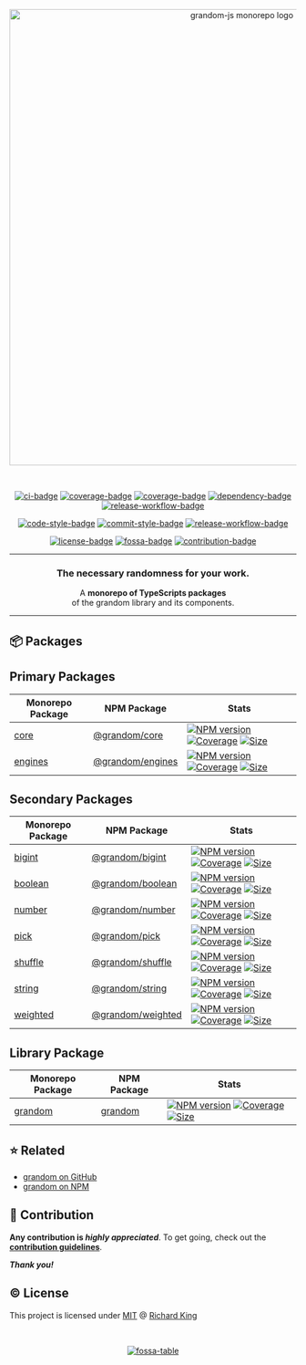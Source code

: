 <!-- Logo -->
<p align="center">
  <a href="https://github.com/grandom-library/grandom-js">
    <picture>
      <source media="(prefers-color-scheme: dark)" srcset="https://raw.githubusercontent.com/grandom-library/grandom-js/main/media/logo-dark.svg">
      <img alt="grandom-js monorepo logo" src="https://raw.githubusercontent.com/grandom-library/grandom-js/main/media/logo-light.svg" width="800">
    </picture>
  </a>
</p>

<br />

<!-- Badges - 1st row -->
<p align="center">
  <!-- CI badge -->
  <a href="https://github.com/grandom-library/grandom-js/actions?query=workflow%3ACI"><img src="https://github.com/grandom-library/grandom-js/workflows/CI/badge.svg" alt="ci-badge"></a>
  <!-- Code quality badge -->
  <a href="https://www.codefactor.io/repository/github/grandom-library/grandom-js"><img src="https://img.shields.io/codefactor/grade/github/grandom-library/grandom-js?label=Quality&logo=codefactor&logoColor=white" alt="coverage-badge"></a>
  <!-- Code maintainability badge -->
  <a href="https://codeclimate.com/github/grandom-library/grandom-js"><img src="https://img.shields.io/codeclimate/maintainability/grandom-library/grandom-js?label=Maintainability&logo=codeclimate&logoColor=white" alt="coverage-badge"></a>
  <!-- Dependency badge -->
  <a href="https://github.com/grandom-library/grandom-js/pulls?q=is%3Apr+is%3Aopen+label%3Adependencies"><img src="https://img.shields.io/badge/Dependencies-✔-brightgreen.svg?logo=dependabot" alt="dependency-badge"></a>
  <!-- Security badge -->
  <a href="https://socket.dev/dashboard/org/gh/grandom-library/repo/grandom-js"><img src="https://img.shields.io/badge/Security-✔-brightgreen.svg?logo=auth0&logoColor=white" alt="release-workflow-badge"></a>
</p>

<!-- Badges - 2nd row -->
<p align="center">
  <!-- Code style badge -->
  <a href="https://www.npmjs.com/package/ts-standard"><img src="https://img.shields.io/badge/Code-TS--Standard-3178C6.svg?logo=typescript&logoColor=white" alt="code-style-badge"></a>
  <!-- Commit style badge -->
  <a href="https://github.com/semantic-release/semantic-release/blob/master/CONTRIBUTING.md#commit-message-guidelines"><img src="https://img.shields.io/badge/Commit-Conventional_Commits-EF7B4D.svg?logo=git&logoColor=white" alt="commit-style-badge"></a>
  <!-- Release workflow badge -->
  <a href="https://semantic-release.gitbook.io/semantic-release"><img src="https://img.shields.io/badge/Release-Semantic_Release-ED2B88.svg?logo=semanticweb&logoColor=white" alt="release-workflow-badge"></a>    
</p>

<!-- Badges - 3rd row -->
<p align="center">
  <!-- License badge -->
  <a href="https://github.com/grandom-library/grandom-js/blob/main/LICENSE"><img src="https://img.shields.io/badge/License-MIT-brightgreen.svg?logo=github" alt="license-badge"></a>
  <!-- FOSSA check badge -->
  <a href="https://app.fossa.com/projects/git%2Bgithub.com%2Fgrandom-library%2Fgrandom-js?ref=badge_shield"><img src="https://app.fossa.com/api/projects/git%2Bgithub.com%2Fgrandom-library%2Fgrandom-js.svg?type=small" alt="fossa-badge"></a>
  <!-- Contribution badge -->
  <a href="https://github.com/grandom-library/grandom-js/blob/main/.github/CONTRIBUTING.md"><img src="https://img.shields.io/badge/PRs-Welcome!-brightgreen.svg?logo=git&logoColor=white" alt="contribution-badge"></a>
</p>

---

<h3 align="center">
  The necessary randomness for your work.
</h3>

<p align="center">
  A <b>monorepo of TypeScripts packages</b><br/> of the grandom library and its components.
</p>

---

## 📦 Packages

## Primary Packages

<table>
  <thead>
    <tr>
      <th>Monorepo Package</th>
      <th>NPM Package</th>
      <th>Stats</th>
    </tr>
  </thead>
  <tbody>
    <!-- core -->
    <tr>
      <td><a href="https://github.com/grandom-library/grandom-js/tree/main/packages/core">core</a></td>
      <td><a href="https://www.npmjs.com/package/@grandom/core">@grandom/core</a></td>
      <td>
        <!-- NPM version -->
        <a href="https://www.npmjs.com/package/@grandom/core"><img src="https://img.shields.io/npm/v/%40grandom/core?color=brightgreen&logo=npm" alt="NPM version"></a>
        <!-- Coverage -->
        <a href="https://app.codecov.io/gh/grandom-library/grandom-js/tree/main/packages">
          <img src="https://img.shields.io/codecov/c/github/grandom-library/grandom-js?flag=grandom-core&logo=codecov&logoColor=white" alt="Coverage"></a>
        <!-- Size -->
        <a href="https://bundlephobia.com/package/@grandom/core"><img src="https://img.shields.io/bundlephobia/minzip/%40grandom/core?label=min%2Bgzipped&color=brightgreen&logo=semanticweb&logoColor=white" alt="Size">
        </a>
      </td>
    </tr>
    <!-- engines -->
    <tr>
      <td><a href="https://github.com/grandom-library/grandom-js/tree/main/packages/engines">engines</a></td>
      <td><a href="https://www.npmjs.com/package/@grandom/engines">@grandom/engines</a></td>
      <td>
        <!-- NPM version -->
        <a href="https://www.npmjs.com/package/@grandom/engines"><img src="https://img.shields.io/npm/v/%40grandom/engines?color=brightgreen&logo=npm" alt="NPM version"></a>
        <!-- Coverage -->
        <a href="https://app.codecov.io/gh/grandom-library/grandom-js/tree/main/packages">
          <img src="https://img.shields.io/codecov/c/github/grandom-library/grandom-js?flag=grandom-engines&logo=codecov&logoColor=white" alt="Coverage"></a>
        <!-- Size -->
        <a href="https://bundlephobia.com/package/@grandom/engines"><img src="https://img.shields.io/bundlephobia/minzip/%40grandom/engines?label=min%2Bgzipped&color=brightgreen&logo=semanticweb&logoColor=white" alt="Size">
        </a>
      </td>
    </tr>
  </tbody>
</table>

## Secondary Packages

<table>
  <thead>
    <tr>
      <th>Monorepo Package</th>
      <th>NPM Package</th>
      <th>Stats</th>
    </tr>
  </thead>
  <tbody>
    <!-- bigint -->
    <tr>
      <td><a href="https://github.com/grandom-library/grandom-js/tree/main/packages/bigint">bigint</a></td>
      <td><a href="https://www.npmjs.com/package/@grandom/bigint">@grandom/bigint</a></td>
      <td>
        <!-- NPM version -->
        <a href="https://www.npmjs.com/package/@grandom/bigint"><img src="https://img.shields.io/npm/v/%40grandom/bigint?color=brightgreen&logo=npm" alt="NPM version"></a>
        <!-- Coverage -->
        <a href="https://app.codecov.io/gh/grandom-library/grandom-js/tree/main/packages">
          <img src="https://img.shields.io/codecov/c/github/grandom-library/grandom-js?flag=grandom-bigint&logo=codecov&logoColor=white" alt="Coverage"></a>
        <!-- Size -->
        <a href="https://bundlephobia.com/package/@grandom/bigint"><img src="https://img.shields.io/bundlephobia/minzip/%40grandom/bigint?label=min%2Bgzipped&color=brightgreen&logo=semanticweb&logoColor=white" alt="Size">
        </a>
      </td>
    </tr>
    <!-- boolean -->
    <tr>
      <td><a href="https://github.com/grandom-library/grandom-js/tree/main/packages/boolean">boolean</a></td>
      <td><a href="https://www.npmjs.com/package/@grandom/boolean">@grandom/boolean</a></td>
      <td>
        <!-- NPM version -->
        <a href="https://www.npmjs.com/package/@grandom/boolean"><img src="https://img.shields.io/npm/v/%40grandom/boolean?color=brightgreen&logo=npm" alt="NPM version"></a>
        <!-- Coverage -->
        <a href="https://app.codecov.io/gh/grandom-library/grandom-js/tree/main/packages">
          <img src="https://img.shields.io/codecov/c/github/grandom-library/grandom-js?flag=grandom-boolean&logo=codecov&logoColor=white" alt="Coverage"></a>
        <!-- Size -->
        <a href="https://bundlephobia.com/package/@grandom/boolean"><img src="https://img.shields.io/bundlephobia/minzip/%40grandom/boolean?label=min%2Bgzipped&color=brightgreen&logo=semanticweb&logoColor=white" alt="Size">
        </a>
      </td>
    </tr>
    <!-- number -->
    <tr>
      <td><a href="https://github.com/grandom-library/grandom-js/tree/main/packages/number">number</a></td>
      <td><a href="https://www.npmjs.com/package/@grandom/number">@grandom/number</a></td>
      <td>
        <!-- NPM version -->
        <a href="https://www.npmjs.com/package/@grandom/number"><img src="https://img.shields.io/npm/v/%40grandom/number?color=brightgreen&logo=npm" alt="NPM version"></a>
        <!-- Coverage -->
        <a href="https://app.codecov.io/gh/grandom-library/grandom-js/tree/main/packages">
          <img src="https://img.shields.io/codecov/c/github/grandom-library/grandom-js?flag=grandom-number&logo=codecov&logoColor=white" alt="Coverage"></a>
        <!-- Size -->
        <a href="https://bundlephobia.com/package/@grandom/number"><img src="https://img.shields.io/bundlephobia/minzip/%40grandom/number?label=min%2Bgzipped&color=brightgreen&logo=semanticweb&logoColor=white" alt="Size">
        </a>
      </td>
    </tr>
    <!-- pick -->
    <tr>
      <td><a href="https://github.com/grandom-library/grandom-js/tree/main/packages/pick">pick</a></td>
      <td><a href="https://www.npmjs.com/package/@grandom/pick">@grandom/pick</a></td>
      <td>
        <!-- NPM version -->
        <a href="https://www.npmjs.com/package/@grandom/pick"><img src="https://img.shields.io/npm/v/%40grandom/pick?color=brightgreen&logo=npm" alt="NPM version"></a>
        <!-- Coverage -->
        <a href="https://app.codecov.io/gh/grandom-library/grandom-js/tree/main/packages">
          <img src="https://img.shields.io/codecov/c/github/grandom-library/grandom-js?flag=grandom-pick&logo=codecov&logoColor=white" alt="Coverage"></a>
        <!-- Size -->
        <a href="https://bundlephobia.com/package/@grandom/pick"><img src="https://img.shields.io/bundlephobia/minzip/%40grandom/pick?label=min%2Bgzipped&color=brightgreen&logo=semanticweb&logoColor=white" alt="Size">
        </a>
      </td>
    </tr>
    <!-- shuffle -->
    <tr>
      <td><a href="https://github.com/grandom-library/grandom-js/tree/main/packages/shuffle">shuffle</a></td>
      <td><a href="https://www.npmjs.com/package/@grandom/shuffle">@grandom/shuffle</a></td>
      <td>
        <!-- NPM version -->
        <a href="https://www.npmjs.com/package/@grandom/shuffle"><img src="https://img.shields.io/npm/v/%40grandom/shuffle?color=brightgreen&logo=npm" alt="NPM version"></a>
        <!-- Coverage -->
        <a href="https://app.codecov.io/gh/grandom-library/grandom-js/tree/main/packages">
          <img src="https://img.shields.io/codecov/c/github/grandom-library/grandom-js?flag=grandom-shuffle&logo=codecov&logoColor=white" alt="Coverage"></a>
        <!-- Size -->
        <a href="https://bundlephobia.com/package/@grandom/shuffle"><img src="https://img.shields.io/bundlephobia/minzip/%40grandom/shuffle?label=min%2Bgzipped&color=brightgreen&logo=semanticweb&logoColor=white" alt="Size">
        </a>
      </td>
    </tr>
    <!-- string -->
    <tr>
      <td><a href="https://github.com/grandom-library/grandom-js/tree/main/packages/string">string</a></td>
      <td><a href="https://www.npmjs.com/package/@grandom/string">@grandom/string</a></td>
      <td>
        <!-- NPM version -->
        <a href="https://www.npmjs.com/package/@grandom/string"><img src="https://img.shields.io/npm/v/%40grandom/string?color=brightgreen&logo=npm" alt="NPM version"></a>
        <!-- Coverage -->
        <a href="https://app.codecov.io/gh/grandom-library/grandom-js/tree/main/packages">
          <img src="https://img.shields.io/codecov/c/github/grandom-library/grandom-js?flag=grandom-string&logo=codecov&logoColor=white" alt="Coverage"></a>
        <!-- Size -->
        <a href="https://bundlephobia.com/package/@grandom/string"><img src="https://img.shields.io/bundlephobia/minzip/%40grandom/string?label=min%2Bgzipped&color=brightgreen&logo=semanticweb&logoColor=white" alt="Size">
        </a>
      </td>
    </tr>
    <!-- weighted -->
    <tr>
      <td><a href="https://github.com/grandom-library/grandom-js/tree/main/packages/weighted">weighted</a></td>
      <td><a href="https://www.npmjs.com/package/@grandom/weighted">@grandom/weighted</a></td>
      <td>
        <!-- NPM version -->
        <a href="https://www.npmjs.com/package/@grandom/weighted"><img src="https://img.shields.io/npm/v/%40grandom/weighted?color=brightgreen&logo=npm" alt="NPM version"></a>
        <!-- Coverage -->
        <a href="https://app.codecov.io/gh/grandom-library/grandom-js/tree/main/packages">
          <img src="https://img.shields.io/codecov/c/github/grandom-library/grandom-js?flag=grandom-weighted&logo=codecov&logoColor=white" alt="Coverage"></a>
        <!-- Size -->
        <a href="https://bundlephobia.com/package/@grandom/weighted"><img src="https://img.shields.io/bundlephobia/minzip/%40grandom/weighted?label=min%2Bgzipped&color=brightgreen&logo=semanticweb&logoColor=white" alt="Size">
        </a>
      </td>
    </tr>
  </tbody>
</table>

## Library Package

<table>
  <thead>
    <tr>
      <th>Monorepo Package</th>
      <th>NPM Package</th>
      <th>Stats</th>
    </tr>
  </thead>
  <tbody>
    <tr>
      <td><a href="https://github.com/grandom-library/grandom-js/tree/main/packages/grandom">grandom</a></td>
      <td><a href="https://www.npmjs.com/package/grandom">grandom</a></td>
      <td>
        <!-- NPM version -->
        <a href="https://www.npmjs.com/package/grandom"><img src="https://img.shields.io/npm/v/grandom?color=brightgreen&logo=npm" alt="NPM version"></a>
        <!-- Coverage -->
        <a href="https://app.codecov.io/gh/grandom-library/grandom-js/tree/main/packages">
          <img src="https://img.shields.io/codecov/c/github/grandom-library/grandom-js?flag=grandom&logo=codecov&logoColor=white" alt="Coverage"></a>
        <!-- Size -->
        <a href="https://bundlephobia.com/package/grandom"><img src="https://img.shields.io/bundlephobia/minzip/grandom?label=min%2Bgzipped&color=brightgreen&logo=semanticweb&logoColor=white" alt="Size">
        </a>
      </td>
    </tr>    
  </tbody>
</table>

## ⭐ Related

- [grandom on GitHub](https://github.com/grandom-library)
- [grandom on NPM](https://www.npmjs.com/search?q=keywords:grandom)

## 🍻 Contribution

**Any contribution is ***highly appreciated*****. To get going, check out the [**contribution guidelines**][url-contrib-doc].

***Thank you!***

## ©️ License

This project is licensed under [MIT][url-license-doc] @ [Richard King](https://richrdkng.com)

<br/>

<!-- FOSSA license scan -->
<p align="center">
  <a href="https://app.fossa.com/projects/git%2Bgithub.com%2Fgrandom-library%2Fgrandom-js?ref=badge_large"><img src="https://app.fossa.com/api/projects/git%2Bgithub.com%2Fgrandom-library%2Fgrandom-js.svg?type=large" alt="fossa-table"></a>
</p>

<!--- References =============================================================================== -->

<!--- URLs -->
[url-license-doc]: https://github.com/grandom-library/grandom-js/blob/main/LICENSE
[url-contrib-doc]: https://github.com/grandom-library/grandom-js/blob/main/.github/CONTRIBUTING.md
